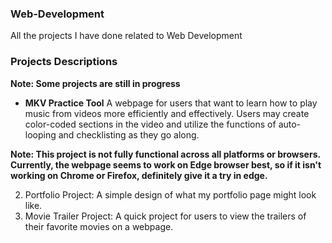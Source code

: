 ### Web-Development ###
All the projects I have done related to Web Development

### Projects Descriptions ###

**Note: Some projects are still in progress**
* **MKV Practice Tool** 
A webpage for users that want to learn how to play music from videos more efficiently and effectively.
Users may create color-coded sections in the video and utilize the functions of auto-looping and checklisting as they go along.

**Note: This project is not fully functional across all platforms or browsers. Currently, the webpage seems to work on Edge browser best, so if it isn't working on Chrome or Firefox, definitely give it a try in edge.**

2. Portfolio Project: A simple design of what my portfolio page might look like.  
3. Movie Trailer Project: A quick project for users to view the trailers of their favorite movies on a webpage. 


